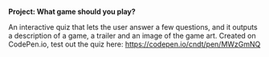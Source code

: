 **Project: What game should you play?**

An interactive quiz that lets the user answer a few questions, and it outputs a description of a game, a trailer and an image of the game art.
Created on CodePen.io, test out the quiz here: https://codepen.io/cndt/pen/MWzGmNQ

